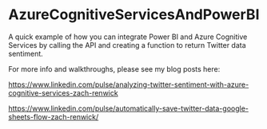 # AzureCognitiveServicesAndPowerBI
A quick example of how you can integrate Power BI and Azure Cognitive Services by calling the API and creating a function to return Twitter data sentiment.


For more info and walkthroughs, please see my blog posts here:

https://www.linkedin.com/pulse/analyzing-twitter-sentiment-with-azure-cognitive-services-zach-renwick

https://www.linkedin.com/pulse/automatically-save-twitter-data-google-sheets-flow-zach-renwick/



